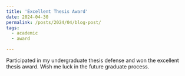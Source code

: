 ```yaml
---
title: 'Excellent Thesis Award'
date: 2024-04-30
permalink: /posts/2024/04/blog-post/
tags:
  - academic
  - award

---
```


Participated in my undergraduate thesis defense and won the excellent thesis award. Wish me luck in the future graduate process. 